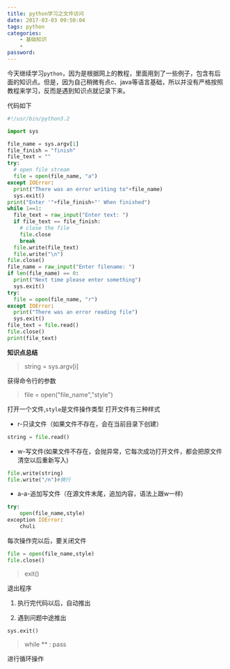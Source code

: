 ```yaml
---
title: python学习之文件访问
date: 2017-03-03 09:50:04
tags: python
categories:
    - 基础知识
    - 
password: 
---
```


今天继续学习`python`，因为是根据网上的教程，里面用到了一些例子，包含有后面的知识点。但是，因为自己稍微有点c、java等语言基础，所以并没有严格按照教程来学习，反而是遇到知识点就记录下来。

代码如下

```python
#!/usr/bin/python3.2

import sys

file_name = sys.argv[1]
file_finish = "finish"
file_text = ""
try:
  # open file stream
  file = open(file_name, "a")
except IOError:
  print("There was an error writing to"+file_name)
  sys.exit()
print("Enter '"+file_finish+"' When finished")
while 1==1:
  file_text = raw_input("Enter text: ")
  if file_text == file_finish:
    # close the file
    file.close
    break
  file.write(file_text)
  file.write("\n")
file.close()
file_name = raw_input("Enter filename: ")
if len(file_name) == 0:
  print("Next time please enter something")
  sys.exit()
try:
  file = open(file_name, "r")
except IOError:
  print("There was an error reading file")
  sys.exit()
file_text = file.read()
file.close()
print(file_text)
```
**知识点总结**

> string = sys.argv[i]

获得命令行的参数

> file = open("file_name","style")

打开一个文件,`style`是文件操作类型
打开文件有三种样式
- r-只读文件（如果文件不存在，会在当前目录下创建）

```python
string = file.read()
```
- w-写文件(如果文件不存在，会抛异常，它每次成功打开文件，都会把原文件清空以后重新写入)

```python
file.write(string)
file.write("/n")#换行
```

- a-a-追加写文件（在源文件末尾，追加内容，语法上跟w一样)

```python
try:
    open(file_name,style)
exception IOError:
    chuli
```
每次操作完以后，要关闭文件

```python
file = open(file_name,style)
file.close()
```
> exit()

退出程序

1. 执行完代码以后，自动推出

2. 遇到问题中途推出

```python
sys.exit()
```

> while ** :
    pass

进行循环操作
